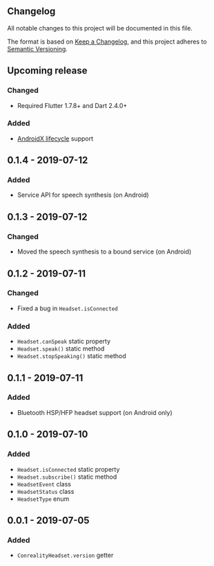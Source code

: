 Changelog
---------

All notable changes to this project will be documented in this file.

The format is based on [Keep a Changelog](https://keepachangelog.com/en/1.0.0/),
and this project adheres to [Semantic Versioning](https://semver.org/spec/v2.0.0.html).

## Upcoming release
### Changed
- Required Flutter 1.7.8+ and Dart 2.4.0+
### Added
- [AndroidX lifecycle](https://developer.android.com/topic/libraries/architecture/lifecycle) support

## 0.1.4 - 2019-07-12
### Added
- Service API for speech synthesis (on Android)

## 0.1.3 - 2019-07-12
### Changed
- Moved the speech synthesis to a bound service (on Android)

## 0.1.2 - 2019-07-11
### Changed
- Fixed a bug in `Headset.isConnected`
### Added
- `Headset.canSpeak` static property
- `Headset.speak()` static method
- `Headset.stopSpeaking()` static method

## 0.1.1 - 2019-07-11
### Added
- Bluetooth HSP/HFP headset support (on Android only)

## 0.1.0 - 2019-07-10
### Added
- `Headset.isConnected` static property
- `Headset.subscribe()` static method
- `HeadsetEvent` class
- `HeadsetStatus` class
- `HeadsetType` enum

## 0.0.1 - 2019-07-05
### Added
- `ConrealityHeadset.version` getter
